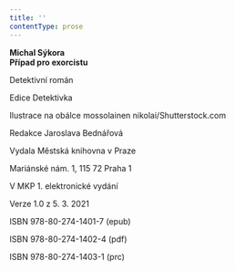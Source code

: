 ```yaml
---
title: ''
contentType: prose
---
```


**Michal Sýkora  
Případ pro exorcistu**

Detektivní román

Edice Detektivka

Ilustrace na obálce mossolainen nikolai/Shutterstock.com

Redakce Jaroslava Bednářová

Vydala Městská knihovna v Praze

Mariánské nám. 1, 115 72 Praha 1

V MKP 1. elektronické vydání

Verze 1.0 z 5. 3. 2021

ISBN 978-80-274-1401-7 (epub)

ISBN 978-80-274-1402-4 (pdf)

ISBN 978-80-274-1403-1 (prc)
